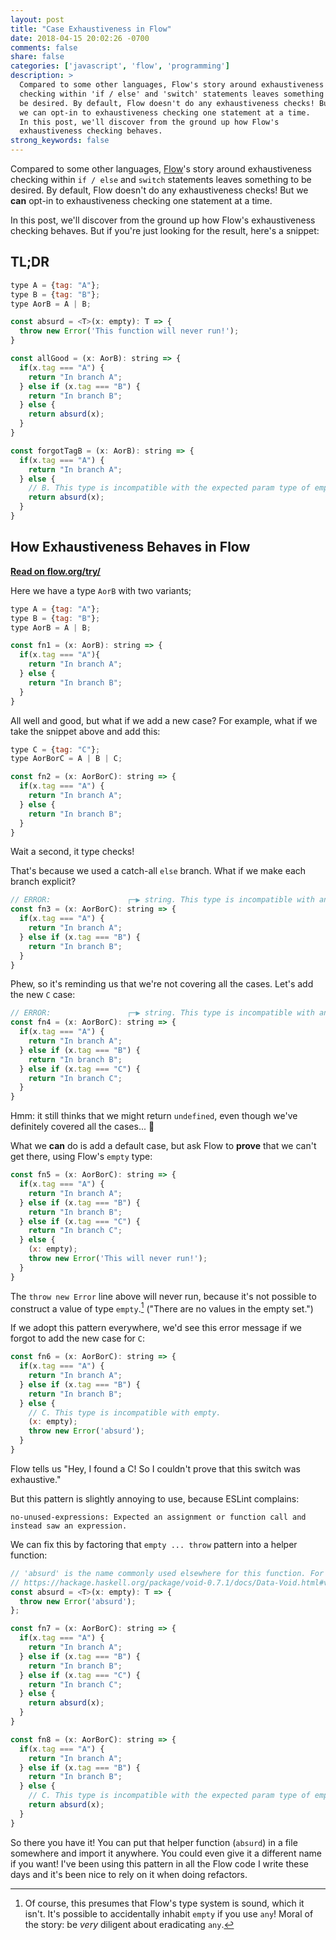 ```yaml
---
layout: post
title: "Case Exhaustiveness in Flow"
date: 2018-04-15 20:02:26 -0700
comments: false
share: false
categories: ['javascript', 'flow', 'programming']
description: >
  Compared to some other languages, Flow's story around exhaustiveness
  checking within 'if / else' and 'switch' statements leaves something to
  be desired. By default, Flow doesn't do any exhaustiveness checks! But
  we can opt-in to exhaustiveness checking one statement at a time.
  In this post, we'll discover from the ground up how Flow's
  exhaustiveness checking behaves.
strong_keywords: false
---
```


Compared to some other languages, [Flow]'s story around exhaustiveness
checking within `if / else` and `switch` statements leaves something to
be desired. By default, Flow doesn't do any exhaustiveness checks! But
we **can** opt-in to exhaustiveness checking one statement at a time.

[Flow]: https://flow.org/

In this post, we'll discover from the ground up how Flow's
exhaustiveness checking behaves. But if you're just looking for the
result, here's a snippet:

## TL;DR

```js
type A = {tag: "A"};
type B = {tag: "B"};
type AorB = A | B;

const absurd = <T>(x: empty): T => {
  throw new Error('This function will never run!');
}

const allGood = (x: AorB): string => {
  if(x.tag === "A") {
    return "In branch A";
  } else if (x.tag === "B") {
    return "In branch B";
  } else {
    return absurd(x);
  }
}

const forgotTagB = (x: AorB): string => {
  if(x.tag === "A") {
    return "In branch A";
  } else {
    // B. This type is incompatible with the expected param type of empty.
    return absurd(x);
  }
}
```

## How Exhaustiveness Behaves in Flow

[**Read on flow.org/try/**](https://flow.org/try/#0PTAEAEDMBsHsHcBQiQrACQKYCdOnngBYCGAbnsaAC4CeADngOQCCs2AQo-gJZWHXxYoUsWzdiAOyoBnNIloNQzUAF5QAbyrEA5gC5QAImYGAvgG559PO1Uatew+1MWFeVh1vKAPqHYXEAMawEtJUoJASAIy2ABQAHvru7ACU+qFiEtqqAHwaiKCg3JDxAHT2qipqRgbJ6vkFoLhUAK7YEoYAku0ARtiSAfzGFgUmoJjQ0nh1DY2YLW2dPX0SA74Gw6AmiFtyIErQ0Pjjh5IAJqDasLCnADSg3c1h8CRhRUegxKfnlBKY8KABYiTAD8aFAADE2GM4sQALZ0aCYO4EWaQYgBKhQvgUbqwcjhbiI0AAPWoQmx93GCF0cksigAwrZNDp9AZ6c46W42Ow2Iy1N5fKAfPT-EEQmEIgAmWIJJTc3mpUDpbiZHJ5ApFUrlSpVYzJdUNJqtdoGLr3ZarIb1UbjSYGgpGhampb9fhODZbHaoPYAdWIvA+SswYtuhTCrgBhGDAGtpABCMEAFRejGklMBzTtKMzmG+AOIVAGAFpiAdQIxbZguL1XSVdmAfS9CpB3rDiNG8Jh0fwayt+Jg4gjuAFeKDUGCAKIAJSnAHkp-oZkvl6BADCkgABSQBtpIA4P6VVAy2hKoGT3DTEdPhRWsHhBe43SJ8F4-EkhXh0GHvGgNCLjt+52aEinJgkAqrmdZiqE4QSAAzDKiTytg9KKsqqoqLk0zNlqOgVLqNT2rM8wmmavaWus1pjBMeBvFhWQ6o4eEYQ6czGos5qumsHrbMg3pgAAClG8B3NIQi8KmsywiqpwqlkmbUE2BCMLgoASLAYRBOQB4fGWFKApM0h1nsAAycxiZ85wUr8-yMPSXC6ZgNLjns05zguK5uQUG47nuB5HieZ5WIUaYqkEN5UHeD5Ph87TcG+H5UF+P7MW0uagABQEgX+4HBJBEQACxwXKHAKmk+7SWqGGanEZTYXR1T6oxBEsc6bF9koZEjBRdrUVV2qVPR9X1ExhGsSRbrtZsnVUS2NE4YY7IDTMv4jRa-DspxXrAGCfoBpQkwhiUB1hnuhKHHwKqxnJBattw2iEGES1pcBoGnAmezsI8RyMPi6Uqrw4w0ACeI4ClpanVG+Z6UeuhnRI0bSQA+miAT2fWoCNldKL0swAByoCnCJaZmYG6XEM00BqUCSL3B9QLRhCcD-JioC8XOABqE6XU8eCAhIjBhNocxycDDmbYE2UShIACsBVJMV3llWhBqVdVtF9XV+FLc1o1tR6k3NqAM21U4C2GklREuq17rkZW+uG2r80a2by3sWt1uUfh8T6Jg8K0MkGwFHw2AIMpfygBO2BB9gMSMMQ3TSK0pyMH71pcajyZMIHweWWHEdsFw76-B8uL4o+Za-BpjQAXc3TBqTkxgqJaYqWEdCwNI0jhXgTMQfuzQYoGIjQM0eCwC2EYVj7NCMGCMQGOnSmiHgKnCKWw9Be0FLe3QtBBlQNSox0LYop8sDb3JF50AWVA4O0mAaTQzzA8iVbnJMXeEBeOCR6AsKYO3OiYAbkfPAkA2CXHDEIImFlQ52XCFCekItkA9yggANhlghJCJVNKKwqsUHqNU1Z6kdsNLWK0dZuy6tNfBqsqjG2IU1YiZCrYdRtg1PY9JfIf38ooC8wVryXzCvePAj4+BjEnnWGYnsxHbxoMnGYmd-jZ3DpHaOsd47YETnIzYqceL02DtfA4aZZIGCwDQO4HQ4FpUDPSOMoAADKQgLFBDJqcXmLcg74j4FdM6aZpAiNWPAIE0ISCZjCuQEoBhUbvXDFw0AAjr4LAvNId8t14oA0kCpGgZUmY5mrrXHMYc7GGRVGpfh0B-QhBFqAXIKkiwARzKcIsA46C4HbtwbK+gJyDmDNfb47QgQd20BIX+UhQBQkgABDE7T2iAjLGcS8oQuyv2IP8F8zTWkd2CAZTavpuYvhAnEc+aZugAyRpiTSFJ4k30vEzSgUZoAMGwOESZYVgiILBDHOOCcuAXgsnCbm15YTBC-KlSY5xKyPyUqAp5PjnkrFeRII8kInkDjhAiFGew7pUDoNIXQIASABGjAAkoJBpAdgOCUMBwBL6EoAcAUgsBuCNIAAwlAAOwlEiMAfGARpDAAACIFmIEWVmjLTgkqoLCaAABiUgug1EJzFuKIu6jzhqAADyJmyFIrevt9CJnKvUBRId-jKLYKor5Gik4WHMEg8WUE2XoKKohZCpVULoXqMrXquETZDQYRbUiusbbdRVrNAwdCGqa0YexZhE1g1UNDbVB2kanakJduNG07sU3DQVRo+IWjPSDSXEqnKEgAAcTqeQuqwQrD1Go8GJsIQxItUaA2DAzXrEN3r+r0KdNGy2HbWFFvYZw35AVeFXlCp3HgojN7dIxClS+fRYTUACqPaRtAJGmxzZa04+b1pAA)

Here we have a type `AorB` with two variants;

```js
type A = {tag: "A"};
type B = {tag: "B"};
type AorB = A | B;

const fn1 = (x: AorB): string => {
  if(x.tag === "A"){
    return "In branch A";
  } else {
    return "In branch B";
  }
}
```

All well and good, but what if we add a new case?
For example, what if we take the snippet above and add this:

```js
type C = {tag: "C"};
type AorBorC = A | B | C;

const fn2 = (x: AorBorC): string => {
  if(x.tag === "A") {
    return "In branch A";
  } else {
    return "In branch B";
  }
}
```

Wait a second, it type checks!

That's because we used a catch-all `else` branch. What if we make each
branch explicit?

```js
// ERROR:                 ┌─▶︎ string. This type is incompatible with an implicitly-returned undefined.
const fn3 = (x: AorBorC): string => {
  if(x.tag === "A") {
    return "In branch A";
  } else if (x.tag === "B") {
    return "In branch B";
  }
}
```


Phew, so it's reminding us that we're not covering all the cases.
Let's add the new `C` case:

```js
// ERROR:                 ┌─▶︎ string. This type is incompatible with an implicitly-returned undefined.
const fn4 = (x: AorBorC): string => {
  if(x.tag === "A") {
    return "In branch A";
  } else if (x.tag === "B") {
    return "In branch B";
  } else if (x.tag === "C") {
    return "In branch C";
  }
}
```


Hmm: it still thinks that we might return `undefined`, even though we've
definitely covered all the cases... 🤔

What we **can** do is add a default case, but ask Flow to **prove** that
we can't get there, using Flow's `empty` type:

```js
const fn5 = (x: AorBorC): string => {
  if(x.tag === "A") {
    return "In branch A";
  } else if (x.tag === "B") {
    return "In branch B";
  } else if (x.tag === "C") {
    return "In branch C";
  } else {
    (x: empty);
    throw new Error('This will never run!');
  }
}
```


The `throw new Error` line above will never run, because it's not
possible to construct a value of type `empty`.[^empty] ("There are no
values in the empty set.")

[^empty]: Of course, this presumes that Flow's type system is sound, which it isn't. It's possible to accidentally inhabit `empty` if you use `any`! Moral of the story: be *very* diligent about eradicating `any`.

If we adopt this pattern everywhere, we'd see this error message if we
forgot to add the new case for `C`:

```js
const fn6 = (x: AorBorC): string => {
  if(x.tag === "A") {
    return "In branch A";
  } else if (x.tag === "B") {
    return "In branch B";
  } else {
    // C. This type is incompatible with empty.
    (x: empty);
    throw new Error('absurd');
  }
}
```

Flow tells us "Hey, I found a C! So I couldn't prove that this switch
was exhaustive."

But this pattern is slightly annoying to use, because ESLint complains:

```
no-unused-expressions: Expected an assignment or function call and instead saw an expression.
```

We can fix this by factoring that `empty ... throw` pattern into a
helper function:

```js
// 'absurd' is the name commonly used elsewhere for this function. For example:
// https://hackage.haskell.org/package/void-0.7.1/docs/Data-Void.html#v:absurd
const absurd = <T>(x: empty): T => {
  throw new Error('absurd');
};

const fn7 = (x: AorBorC): string => {
  if(x.tag === "A") {
    return "In branch A";
  } else if (x.tag === "B") {
    return "In branch B";
  } else if (x.tag === "C") {
    return "In branch C";
  } else {
    return absurd(x);
  }
}

const fn8 = (x: AorBorC): string => {
  if(x.tag === "A") {
    return "In branch A";
  } else if (x.tag === "B") {
    return "In branch B";
  } else {
    // C. This type is incompatible with the expected param type of empty.
    return absurd(x);
  }
}
```

So there you have it! You can put that helper function (`absurd`) in a
file somewhere and import it anywhere. You could even give it a
different name if you want! I've been using this pattern in all the Flow
code I write these days and it's been nice to rely on it when doing
refactors.


<!-- vim:tw=72
-->
